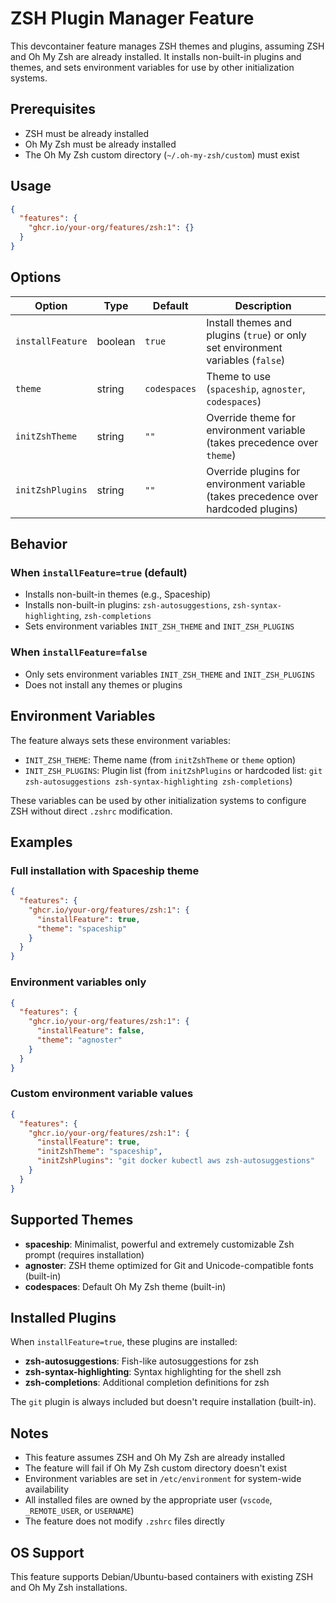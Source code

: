 # ZSH Plugin Manager Feature

This devcontainer feature manages ZSH themes and plugins, assuming ZSH and Oh My Zsh are already installed. It installs non-built-in plugins and themes, and sets environment variables for use by other initialization systems.

## Prerequisites

- ZSH must be already installed
- Oh My Zsh must be already installed
- The Oh My Zsh custom directory (`~/.oh-my-zsh/custom`) must exist

## Usage

```json
{
  "features": {
    "ghcr.io/your-org/features/zsh:1": {}
  }
}
```

## Options

| Option           | Type    | Default      | Description                                                                         |
| ---------------- | ------- | ------------ | ----------------------------------------------------------------------------------- |
| `installFeature` | boolean | `true`       | Install themes and plugins (`true`) or only set environment variables (`false`)     |
| `theme`          | string  | `codespaces` | Theme to use (`spaceship`, `agnoster`, `codespaces`)                                |
| `initZshTheme`   | string  | `""`         | Override theme for environment variable (takes precedence over `theme`)             |
| `initZshPlugins` | string  | `""`         | Override plugins for environment variable (takes precedence over hardcoded plugins) |

## Behavior

### When `installFeature=true` (default)

- Installs non-built-in themes (e.g., Spaceship)
- Installs non-built-in plugins: `zsh-autosuggestions`, `zsh-syntax-highlighting`, `zsh-completions`
- Sets environment variables `INIT_ZSH_THEME` and `INIT_ZSH_PLUGINS`

### When `installFeature=false`

- Only sets environment variables `INIT_ZSH_THEME` and `INIT_ZSH_PLUGINS`
- Does not install any themes or plugins

## Environment Variables

The feature always sets these environment variables:

- `INIT_ZSH_THEME`: Theme name (from `initZshTheme` or `theme` option)
- `INIT_ZSH_PLUGINS`: Plugin list (from `initZshPlugins` or hardcoded list: `git zsh-autosuggestions zsh-syntax-highlighting zsh-completions`)

These variables can be used by other initialization systems to configure ZSH without direct `.zshrc` modification.

## Examples

### Full installation with Spaceship theme

```json
{
  "features": {
    "ghcr.io/your-org/features/zsh:1": {
      "installFeature": true,
      "theme": "spaceship"
    }
  }
}
```

### Environment variables only

```json
{
  "features": {
    "ghcr.io/your-org/features/zsh:1": {
      "installFeature": false,
      "theme": "agnoster"
    }
  }
}
```

### Custom environment variable values

```json
{
  "features": {
    "ghcr.io/your-org/features/zsh:1": {
      "installFeature": true,
      "initZshTheme": "spaceship",
      "initZshPlugins": "git docker kubectl aws zsh-autosuggestions"
    }
  }
}
```

## Supported Themes

- **spaceship**: Minimalist, powerful and extremely customizable Zsh prompt (requires installation)
- **agnoster**: ZSH theme optimized for Git and Unicode-compatible fonts (built-in)
- **codespaces**: Default Oh My Zsh theme (built-in)

## Installed Plugins

When `installFeature=true`, these plugins are installed:

- **zsh-autosuggestions**: Fish-like autosuggestions for zsh
- **zsh-syntax-highlighting**: Syntax highlighting for the shell zsh
- **zsh-completions**: Additional completion definitions for zsh

The `git` plugin is always included but doesn't require installation (built-in).

## Notes

- This feature assumes ZSH and Oh My Zsh are already installed
- The feature will fail if Oh My Zsh custom directory doesn't exist
- Environment variables are set in `/etc/environment` for system-wide availability
- All installed files are owned by the appropriate user (`vscode`, `_REMOTE_USER`, or `USERNAME`)
- The feature does not modify `.zshrc` files directly

## OS Support

This feature supports Debian/Ubuntu-based containers with existing ZSH and Oh My Zsh installations.
